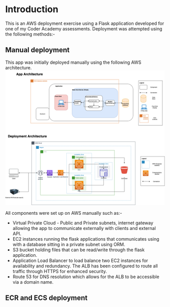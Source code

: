 # Introduction
This is an AWS deployment exercise using a Flask application developed for one of my Coder Academy assessments. Deployment was attempted using the following methods:-

## Manual deployment

This app was initially deployed manually using the following AWS architecture.
![manual deployment](docs/AAD_manual.png)

All components were set up on AWS manually such as:-

* Virtual Private Cloud - Public and Private subnets, internet gateway allowing the app to communicate externally with clients and external API.
* EC2 instances running the flask applications that communicates using with a database sitting in a private subnet using ORM.
* S3 bucket holding files that can be read/write through the flask application.
* Application Load Balancer to load balance two EC2 instances for availability and redundancy. The ALB has been configured to route all traffic through HTTPS for enhanced security.
* Route 53 for DNS resolution which allows for the ALB to be accessible via a domain name.


## ECR and ECS deployment
